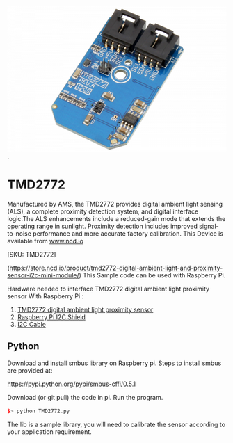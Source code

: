 [![ TMD2772](TMD2772_I2C.png)](https://store.ncd.io/product/tmd2772-digital-ambient-light-and-proximity-sensor-i2c-mini-module/).

#  TMD2772

Manufactured by AMS, the TMD2772 provides digital ambient light sensing (ALS), a complete proximity detection system, and digital interface logic.The ALS enhancements include a reduced-gain mode that extends the operating range in sunlight. Proximity detection includes improved signal-to-noise performance and more accurate factory calibration.
This Device is available from www.ncd.io 

[SKU: TMD2772]

(https://store.ncd.io/product/tmd2772-digital-ambient-light-and-proximity-sensor-i2c-mini-module/)
This Sample code can be used with Raspberry Pi.

Hardware needed to interface TMD2772 digital ambient light proximity sensor With Raspberry Pi :
1. <a href="https://store.ncd.io/product/tmd2772-digital-ambient-light-and-proximity-sensor-i2c-mini-module/">TMD2772 digital ambient light proximity sensor</a>
2.  <a href="https://store.ncd.io/product/i2c-shield-for-raspberry-pi-3-pi2-with-outward-facing-i2c-port-terminates-over-hdmi-port/">Raspberry Pi I2C Shield</a>
3. <a href="https://store.ncd.io/product/i%C2%B2c-cable/">I2C Cable</a>

## Python
Download and install smbus library on Raspberry pi. Steps to install smbus are provided at:

https://pypi.python.org/pypi/smbus-cffi/0.5.1

Download (or git pull) the code in pi. Run the program.

```cpp
$> python TMD2772.py
```
The lib is a sample library, you will need to calibrate the sensor according to your application requirement.
